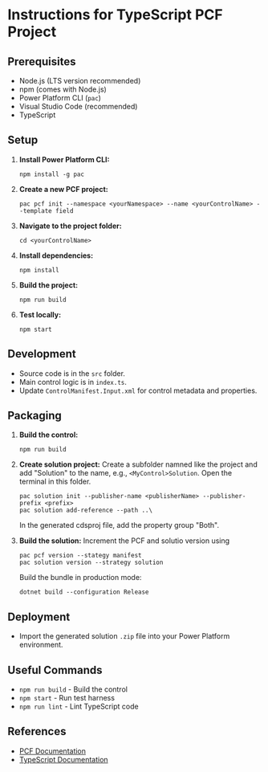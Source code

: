# Instructions for TypeScript PCF Project

## Prerequisites

- Node.js (LTS version recommended)
- npm (comes with Node.js)
- Power Platform CLI (`pac`)
- Visual Studio Code (recommended)
- TypeScript

## Setup

1. **Install Power Platform CLI:**
    ```
    npm install -g pac
    ```

2. **Create a new PCF project:**
    ```
    pac pcf init --namespace <yourNamespace> --name <yourControlName> --template field
    ```

3. **Navigate to the project folder:**
    ```
    cd <yourControlName>
    ```

4. **Install dependencies:**
    ```
    npm install
    ```

5. **Build the project:**
    ```
    npm run build
    ```

6. **Test locally:**
    ```
    npm start
    ```

## Development

- Source code is in the `src` folder.
- Main control logic is in `index.ts`.
- Update `ControlManifest.Input.xml` for control metadata and properties.

## Packaging

1. **Build the control:**
    ```
    npm run build
    ```

2. **Create solution project:**
    Create a subfolder namned like the project and add "Solution" to the name, e.g., `<MyControl>Solution`. 
    Open the terminal in this folder. 
    ```
    pac solution init --publisher-name <publisherName> --publisher-prefix <prefix>
    pac solution add-reference --path ..\
    ```
    In the generated cdsproj file, add the property group "<SolutionPackageType>Both</SolutionPackageType>".
    

3. **Build the solution:**
    Increment the PCF and solutio version using 
    ```
    pac pcf version --stategy manifest
    pac solution version --strategy solution
    ```
    Build the bundle in production mode:
    ```
    dotnet build --configuration Release
    ```

## Deployment

- Import the generated solution `.zip` file into your Power Platform environment.

## Useful Commands

- `npm run build` - Build the control
- `npm start` - Run test harness
- `npm run lint` - Lint TypeScript code

## References

- [PCF Documentation](https://learn.microsoft.com/power-apps/developer/component-framework/)
- [TypeScript Documentation](https://www.typescriptlang.org/docs/)